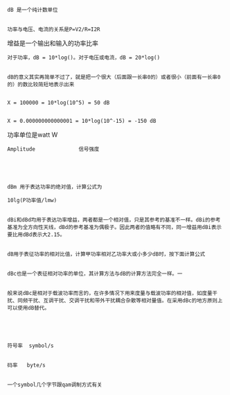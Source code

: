 
    dB 是一个纯计数单位
    
    
    功率与电压、电流的关系是P=V2/R=I2R

增益是一个输出和输入的功率比率

    
    
    对于功率，dB = 10*log()。对于电压或电流，dB = 20*log()
    
    
    dB的意义其实再简单不过了，就是把一个很大（后面跟一长串0的）或者很小（前面有一长串0的）的数比较简短地表示出来
    
    
    X = 100000 = 10*log(10^5) = 50 dB
    
    
    X = 0.000000000000001 = 10*log(10^-15) = -150 dB

功率单位是watt  W

    
    
    Amplitude              信号强度
    
    
     
    
    
    dBm 用于表达功率的绝对值，计算公式为  
    
    10lg(P功率值/lmw)
    
    
    dBi和dBd均用于表达功率增益，两者都是一个相对值，只是其参考的基准不一样。dBi的参考基准为全方向性天线，dBd的参考基准为偶极子。因此两者的值略有不同，同一增益用dBi表示要比用dBd表示大2.15。
    
    
    dB用于表征功率的相对比值，计算甲功率相对乙功率大或小多少dB时，按下面计算公式
    
    
    dBc也是一个表征相对功率的单位，其计算方法与dB的计算方法完全一样。一
    
    
    般来说dBc是相对于载波功率而言的，在许多情况下用来度量与载波功率的相对值，如度量干扰、同频干扰、互调干扰、交调干扰和带外干扰耦合杂散等相对量值。在采用dBc的地方原则上可以使用dB替代。
    
    
     
    
    
    符号率  symbol/s  
    
    
    码率   byte/s
    
    
    一个symbol几个字节跟qam调制方式有关
    
    
     
    
    
     
    
    
     



